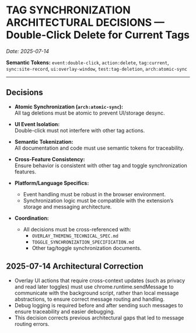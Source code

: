 # TAG SYNCHRONIZATION ARCHITECTURAL DECISIONS — Double-Click Delete for Current Tags
*Date: 2025-07-14*

**Semantic Tokens:** `event:double-click`, `action:delete`, `tag:current`, `sync:site-record`, `ui:overlay-window`, `test:tag-deletion`, `arch:atomic-sync`

---

## Decisions

- **Atomic Synchronization (`arch:atomic-sync`):**  
  All tag deletions must be atomic to prevent UI/storage desync.

- **UI Event Isolation:**  
  Double-click must not interfere with other tag actions.

- **Semantic Tokenization:**  
  All documentation and code must use semantic tokens for traceability.

- **Cross-Feature Consistency:**  
  Ensure behavior is consistent with other tag and toggle synchronization features.

- **Platform/Language Specifics:**  
  - Event handling must be robust in the browser environment.
  - Synchronization logic must be compatible with the extension’s storage and messaging architecture.

- **Coordination:**  
  - All decisions must be cross-referenced with:
    - `OVERLAY_THEMING_TECHNICAL_SPEC.md`
    - `TOGGLE_SYNCHRONIZATION_SPECIFICATION.md`
    - Other tag/toggle synchronization documents. 

## 2025-07-14 Architectural Correction

- Overlay UI actions that require cross-context updates (such as privacy and read later toggles) must use chrome.runtime.sendMessage to communicate with the background script, rather than local message abstractions, to ensure correct message routing and handling.
- Debug logging is required before and after sending such messages to ensure traceability and easier debugging.
- This decision corrects previous architectural gaps that led to message routing errors. 